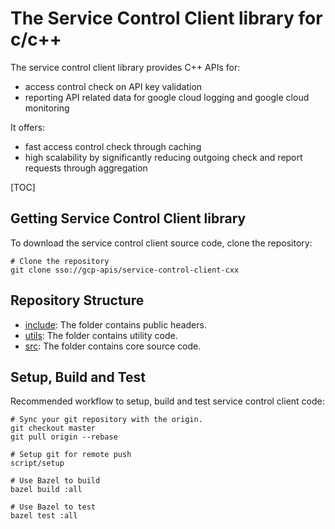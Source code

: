 # The Service Control Client library for c/c++ #

The service control client library provides C++ APIs for:

* access control check on API key validation
* reporting API related data for google cloud logging and google cloud
  monitoring

It offers:

* fast access control check through caching
* high scalability by significantly reducing outgoing check and report requests
  through aggregation

[TOC]

## Getting Service Control Client library ##

To download the service control client source code, clone the repository:

    # Clone the repository
    git clone sso://gcp-apis/service-control-client-cxx

## Repository Structure ##

* [include](/include): The folder contains public headers.
* [utils](/utils): The folder contains utility code.
* [src](/src): The folder contains core source code.

## Setup, Build and Test ##

Recommended workflow to setup, build and test service control client code:

    # Sync your git repository with the origin.
    git checkout master
    git pull origin --rebase

    # Setup git for remote push
    script/setup

    # Use Bazel to build
    bazel build :all

    # Use Bazel to test
    bazel test :all
